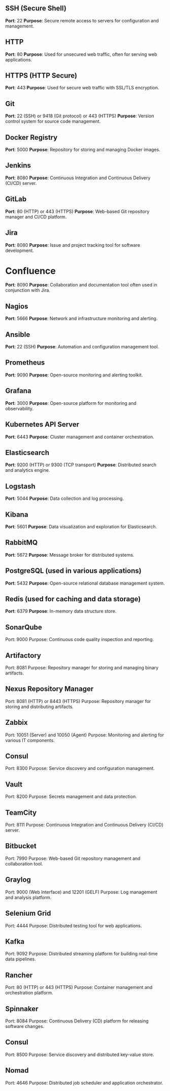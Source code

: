 ## SSH (Secure Shell)

**Port**: 22
**Purpose**: Secure remote access to servers for configuration and management.

## HTTP

**Port**: 80
**Purpose**: Used for unsecured web traffic, often for serving web applications.

## HTTPS (HTTP Secure)

**Port**: 443
**Purpose**: Used for secure web traffic with SSL/TLS encryption.


## Git

**Port**: 22 (SSH) or 9418 (Git protocol) or 443 (HTTPS)
**Purpose**: Version control system for source code management.

## Docker Registry

**Port**: 5000
**Purpose**: Repository for storing and managing Docker images.

## Jenkins

**Port**: 8080
**Purpose**: Continuous Integration and Continuous Delivery (CI/CD) server.

## GitLab

**Port**: 80 (HTTP) or 443 (HTTPS)
**Purpose**: Web-based Git repository manager and CI/CD platform.

## Jira

**Port**: 8080
**Purpose**: Issue and project tracking tool for software development.

# Confluence

**Port**: 8090
**Purpose**: Collaboration and documentation tool often used in conjunction with Jira.

## Nagios

**Port**: 5666
**Purpose**: Network and infrastructure monitoring and alerting.

## Ansible

**Port**: 22 (SSH)
**Purpose**: Automation and configuration management tool.

## Prometheus

**Port**: 9090
**Purpose**: Open-source monitoring and alerting toolkit.

## Grafana

**Port**: 3000
**Purpose**: Open-source platform for monitoring and observability.

## Kubernetes API Server

**Port**: 6443
**Purpose**: Cluster management and container orchestration.

## Elasticsearch

**Port**: 9200 (HTTP) or 9300 (TCP transport)
**Purpose**: Distributed search and analytics engine.

## Logstash

**Port**: 5044
**Purpose**: Data collection and log processing.

## Kibana

**Port**: 5601
**Purpose**: Data visualization and exploration for Elasticsearch.

## RabbitMQ

**Port**: 5672
**Purpose**: Message broker for distributed systems.

## PostgreSQL (used in various applications)

**Port**: 5432
**Purpose**: Open-source relational database management system.

## Redis (used for caching and data storage)

**Port**: 6379
**Purpose**: In-memory data structure store.

## SonarQube

Port: 9000
Purpose: Continuous code quality inspection and reporting.

## Artifactory

Port: 8081
Purpose: Repository manager for storing and managing binary artifacts.

## Nexus Repository Manager

Port: 8081 (HTTP) or 8443 (HTTPS)
Purpose: Repository manager for storing and distributing artifacts.

## Zabbix

Port: 10051 (Server) and 10050 (Agent)
Purpose: Monitoring and alerting for various IT components.

## Consul

Port: 8300
Purpose: Service discovery and configuration management.

## Vault

Port: 8200
Purpose: Secrets management and data protection.

## TeamCity

Port: 8111
Purpose: Continuous Integration and Continuous Delivery (CI/CD) server.

## Bitbucket

Port: 7990
Purpose: Web-based Git repository management and collaboration tool.

## Graylog

Port: 9000 (Web Interface) and 12201 (GELF)
Purpose: Log management and analysis platform.

## Selenium Grid

Port: 4444
Purpose: Distributed testing tool for web applications.

## Kafka

Port: 9092
Purpose: Distributed streaming platform for building real-time data pipelines.

## Rancher

Port: 80 (HTTP) or 443 (HTTPS)
Purpose: Container management and orchestration platform.

## Spinnaker

Port: 8084
Purpose: Continuous Delivery (CD) platform for releasing software changes.

## Consul

Port: 8500
Purpose: Service discovery and distributed key-value store.

## Nomad

Port: 4646
Purpose: Distributed job scheduler and application orchestrator.
